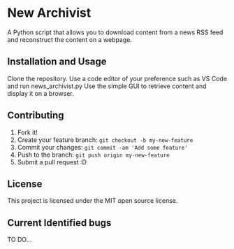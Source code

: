 # New Archivist

A Python script that allows you to download content from a news RSS feed and reconstruct the content on a webpage.

## Installation and Usage
Clone the repository. Use a code editor of your preference such as VS Code and run news_archivist.py
Use the simple GUI to retrieve content and display it on a browser.

## Contributing

1. Fork it!
2. Create your feature branch: `git checkout -b my-new-feature`
3. Commit your changes: `git commit -am 'Add some feature'`
4. Push to the branch: `git push origin my-new-feature`
5. Submit a pull request :D

## License

This project is licensed under the MIT open source license.

## Current Identified bugs
TO DO...

